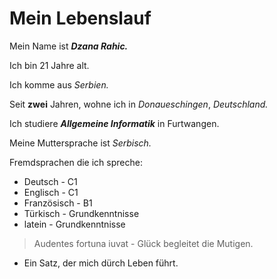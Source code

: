 # Mein Lebenslauf
Mein Name ist ***Dzana Rahic.***

Ich bin 21 Jahre alt.

Ich komme aus *Serbien.*

Seit **zwei** Jahren, wohne ich in *Donaueschingen*, *Deutschland.*

Ich studiere ***Allgemeine Informatik*** in Furtwangen.

Meine Muttersprache ist *Serbisch.*

Fremdsprachen die ich spreche: 
* Deutsch - C1
* Englisch - C1
* Französisch - B1
* Türkisch - Grundkenntnisse
* latein - Grundkenntnisse

> Audentes fortuna iuvat - Glück begleitet die Mutigen. 
  * Ein Satz, der mich dürch Leben führt. 
